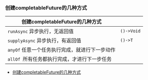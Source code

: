 
### 创建completableFuture的几种方式 

| 创建completableFuture的几种方式                |            |
| ---------------------------------------------- | ---------- |
| `runAsync` 异步执行，无返回值                  | `()->Void` |
| `supplyAsync` 异步执行，有返回值               | `()->T`    |
| `anyOf` 任意一个任务执行完成，就进行下一步动作 |            |
| `allOf `所有任务都执行完成，才进行下一步任务   |            |

- [创建completableFuture的几种方式](CompletableFutureTest.java)

